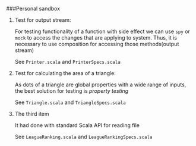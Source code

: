 ###Personal sandbox

1. Test for output stream:
   
   For testing functionality of a function with side effect
   we can use `spy` or `mock` to access the changes that are applying to system.
   Thus, it is necessary to use composition for accessing those methods(output stream)
   
   See `Printer.scala` and `PrinterSpecs.scala`
   
2. Test for calculating the area of a triangle:

   As dots of a triangle are global properties with a wide range of inputs, 
   the best solution for testing is _property testing_

   See `Triangle.scala` and `TriangleSpecs.scala`
   
3. The third item
   
   It had done with standard Scala API for reading file

   See `LeagueRanking.scala` and `LeagueRankingSpecs.scala`